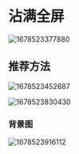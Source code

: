 # 沾满全屏



![1678523377880](C:\Users\29031\AppData\Local\Temp\1678523377880.png)









## 推荐方法

![1678523452687](C:\Users\29031\AppData\Local\Temp\1678523452687.png)





![1678523830430](C:\Users\29031\AppData\Local\Temp\1678523830430.png)





### 背景图



![1678523916112](C:\Users\29031\AppData\Local\Temp\1678523916112.png)